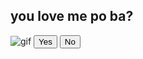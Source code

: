 <!DOCTYPE html>
<html lang="en">
<head>
    <meta charset="UTF-8">
    <meta name="viewport" content="width=device-width, initial-scale=1.0">
    <title>Moving button | kate</title>
    <link rel="stylesheet" href="style.css"/>
</head>
<body>
    <div class="wrapper">
        <h2 class="question">you love me po ba?</h2>
        <img class="gif" alt="gif" src="https://images.app.goo.gl/PJfwkMTCav5GbAhr5
        <div class="btn-group">
            <button class="yes-btn">Yes</button>
            <button class="no-btn">No</button>
        </div>
    </div>
    <script src="script.kt"></script>
</body>
</html>
